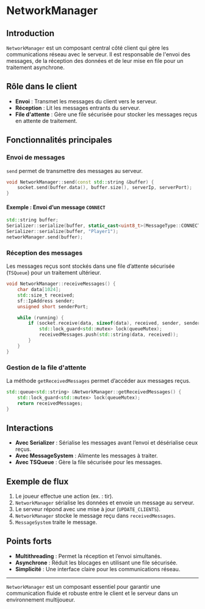 # NetworkManager

## Introduction

`NetworkManager` est un composant central côté client qui gère les communications réseau avec le serveur. Il est responsable de l'envoi des messages, de la réception des données et de leur mise en file pour un traitement asynchrone.

## Rôle dans le client

- **Envoi** : Transmet les messages du client vers le serveur.
- **Réception** : Lit les messages entrants du serveur.
- **File d'attente** : Gère une file sécurisée pour stocker les messages reçus en attente de traitement.

## Fonctionnalités principales

### Envoi de messages

`send` permet de transmettre des messages au serveur.

```cpp
void NetworkManager::send(const std::string &buffer) {
    socket.send(buffer.data(), buffer.size(), serverIp, serverPort);
}
```

#### Exemple : Envoi d’un message `CONNECT`

```cpp
std::string buffer;
Serializer::serialize(buffer, static_cast<uint8_t>(MessageType::CONNECT));
Serializer::serialize(buffer, "Player1");
networkManager.send(buffer);
```

### Réception des messages

Les messages reçus sont stockés dans une file d’attente sécurisée (`TSQueue`) pour un traitement ultérieur.

```cpp
void NetworkManager::receiveMessages() {
    char data[1024];
    std::size_t received;
    sf::IpAddress sender;
    unsigned short senderPort;

    while (running) {
        if (socket.receive(data, sizeof(data), received, sender, senderPort) == sf::Socket::Done) {
            std::lock_guard<std::mutex> lock(queueMutex);
            receivedMessages.push(std::string(data, received));
        }
    }
}
```

### Gestion de la file d'attente

La méthode `getReceivedMessages` permet d’accéder aux messages reçus.

```cpp
std::queue<std::string> &NetworkManager::getReceivedMessages() {
    std::lock_guard<std::mutex> lock(queueMutex);
    return receivedMessages;
}
```

## Interactions

- **Avec Serializer** : Sérialise les messages avant l’envoi et désérialise ceux reçus.
- **Avec MessageSystem** : Alimente les messages à traiter.
- **Avec TSQueue** : Gère la file sécurisée pour les messages.

## Exemple de flux

1. Le joueur effectue une action (ex. : tir).
2. `NetworkManager` sérialise les données et envoie un message au serveur.
3. Le serveur répond avec une mise à jour (`UPDATE_CLIENTS`).
4. `NetworkManager` stocke le message reçu dans `receivedMessages`.
5. `MessageSystem` traite le message.

## Points forts

- **Multithreading** : Permet la réception et l’envoi simultanés.
- **Asynchrone** : Réduit les blocages en utilisant une file sécurisée.
- **Simplicité** : Une interface claire pour les communications réseau.

---

`NetworkManager` est un composant essentiel pour garantir une communication fluide et robuste entre le client et le serveur dans un environnement multijoueur.

